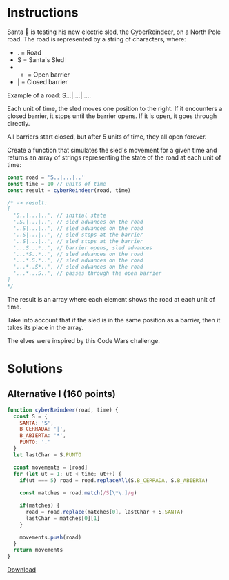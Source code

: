 # Instructions

Santa 🎅 is testing his new electric sled, the CyberReindeer, on a North Pole road. The road is represented by a string of characters, where:

- . = Road
- S = Santa's Sled
- * = Open barrier
- | = Closed barrier

Example of a road: S...|....|.....

Each unit of time, the sled moves one position to the right. If it encounters a closed barrier, it stops until the barrier opens. If it is open, it goes through directly.

All barriers start closed, but after 5 units of time, they all open forever.

Create a function that simulates the sled's movement for a given time and returns an array of strings representing the state of the road at each unit of time:

```js
const road = 'S..|...|..'
const time = 10 // units of time
const result = cyberReindeer(road, time)

/* -> result:
[
  'S..|...|..', // initial state
  '.S.|...|..', // sled advances on the road
  '..S|...|..', // sled advances on the road
  '..S|...|..', // sled stops at the barrier
  '..S|...|..', // sled stops at the barrier
  '...S...*..', // barrier opens, sled advances
  '...*S..*..', // sled advances on the road
  '...*.S.*..', // sled advances on the road
  '...*..S*..', // sled advances on the road
  '...*...S..', // passes through the open barrier
]
*/
```

The result is an array where each element shows the road at each unit of time.

Take into account that if the sled is in the same position as a barrier, then it takes its place in the array.

The elves were inspired by this Code Wars challenge.

# Solutions

## Alternative I (160 points)

```js
function cyberReindeer(road, time) {
  const S = {
    SANTA: 'S',
    B_CERRADA: '|',
    B_ABIERTA: '*',
    PUNTO: '.'
  }
  let lastChar = S.PUNTO

  const movements = [road]
  for (let ut = 1; ut < time; ut++) {
    if(ut === 5) road = road.replaceAll(S.B_CERRADA, S.B_ABIERTA)   
    
    const matches = road.match(/S[\*\.]/g)

    if(matches) {
      road = road.replace(matches[0], lastChar + S.SANTA)
      lastChar = matches[0][1]
    }

    movements.push(road)
  }
  return movements
}
```

[Download](https://github.com/jpaddeo/tdd-adventjs/2023/challenge05/solution1.js)
